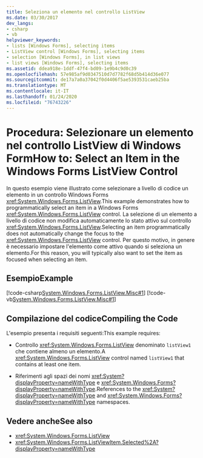 ```yaml
---
title: Seleziona un elemento nel controllo ListView
ms.date: 03/30/2017
dev_langs:
- csharp
- vb
helpviewer_keywords:
- lists [Windows Forms], selecting items
- ListView control [Windows Forms], selecting items
- selection [Windows Forms], in list views
- list views [Windows Forms], selecting items
ms.assetid: ddea918e-1ddf-47f4-bd09-1e9b4c9d0c39
ms.openlocfilehash: 57e985af9d0347510d7d7782f68d5b414d36e077
ms.sourcegitcommit: de17a7a0a37042f0d4406f5ae5393531caeb25ba
ms.translationtype: MT
ms.contentlocale: it-IT
ms.lasthandoff: 01/24/2020
ms.locfileid: "76743226"
---
```

# <a name="how-to-select-an-item-in-the-windows-forms-listview-control"></a><span data-ttu-id="d7856-102">Procedura: Selezionare un elemento nel controllo ListView di Windows Form</span><span class="sxs-lookup"><span data-stu-id="d7856-102">How to: Select an Item in the Windows Forms ListView Control</span></span>
<span data-ttu-id="d7856-103">In questo esempio viene illustrato come selezionare a livello di codice un elemento in un controllo Windows Forms <xref:System.Windows.Forms.ListView>.</span><span class="sxs-lookup"><span data-stu-id="d7856-103">This example demonstrates how to programmatically select an item in a Windows Forms <xref:System.Windows.Forms.ListView> control.</span></span> <span data-ttu-id="d7856-104">La selezione di un elemento a livello di codice non modifica automaticamente lo stato attivo sul controllo <xref:System.Windows.Forms.ListView>.</span><span class="sxs-lookup"><span data-stu-id="d7856-104">Selecting an item programmatically does not automatically change the focus to the <xref:System.Windows.Forms.ListView> control.</span></span> <span data-ttu-id="d7856-105">Per questo motivo, in genere è necessario impostare l'elemento come attivo quando si seleziona un elemento.</span><span class="sxs-lookup"><span data-stu-id="d7856-105">For this reason, you will typically also want to set the item as focused when selecting an item.</span></span>  
  
## <a name="example"></a><span data-ttu-id="d7856-106">Esempio</span><span class="sxs-lookup"><span data-stu-id="d7856-106">Example</span></span>  
 [!code-csharp[System.Windows.Forms.ListView.Misc#1](~/samples/snippets/csharp/VS_Snippets_Winforms/System.Windows.Forms.ListView.Misc/CS/form1.cs#1)]
 [!code-vb[System.Windows.Forms.ListView.Misc#1](~/samples/snippets/visualbasic/VS_Snippets_Winforms/System.Windows.Forms.ListView.Misc/VB/form1.vb#1)]  
  
## <a name="compiling-the-code"></a><span data-ttu-id="d7856-107">Compilazione del codice</span><span class="sxs-lookup"><span data-stu-id="d7856-107">Compiling the Code</span></span>  
 <span data-ttu-id="d7856-108">L'esempio presenta i requisiti seguenti:</span><span class="sxs-lookup"><span data-stu-id="d7856-108">This example requires:</span></span>  
  
- <span data-ttu-id="d7856-109">Controllo <xref:System.Windows.Forms.ListView> denominato `listView1` che contiene almeno un elemento.</span><span class="sxs-lookup"><span data-stu-id="d7856-109">A <xref:System.Windows.Forms.ListView> control named `listView1` that contains at least one item.</span></span>  
  
- <span data-ttu-id="d7856-110">Riferimenti agli spazi dei nomi <xref:System?displayProperty=nameWithType> e <xref:System.Windows.Forms?displayProperty=nameWithType>.</span><span class="sxs-lookup"><span data-stu-id="d7856-110">References to the <xref:System?displayProperty=nameWithType> and <xref:System.Windows.Forms?displayProperty=nameWithType> namespaces.</span></span>  
  
## <a name="see-also"></a><span data-ttu-id="d7856-111">Vedere anche</span><span class="sxs-lookup"><span data-stu-id="d7856-111">See also</span></span>

- <xref:System.Windows.Forms.ListView>
- <xref:System.Windows.Forms.ListViewItem.Selected%2A?displayProperty=nameWithType>
